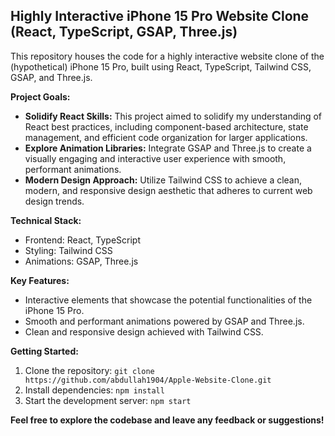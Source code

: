 ## Highly Interactive iPhone 15 Pro Website Clone (React, TypeScript, GSAP, Three.js)

This repository houses the code for a highly interactive website clone of the (hypothetical) iPhone 15 Pro, built using React, TypeScript, Tailwind CSS, GSAP, and Three.js. 

**Project Goals:**

* **Solidify React Skills:**  This project aimed to solidify my understanding of React best practices, including component-based architecture, state management, and efficient code organization for larger applications.
* **Explore Animation Libraries:** Integrate GSAP and Three.js to create a visually engaging and interactive user experience with smooth, performant animations.
* **Modern Design Approach:** Utilize Tailwind CSS to achieve a clean, modern, and responsive design aesthetic that adheres to current web design trends.

**Technical Stack:**

* Frontend: React, TypeScript
* Styling: Tailwind CSS
* Animations: GSAP, Three.js

**Key Features:**

* Interactive elements that showcase the potential functionalities of the iPhone 15 Pro.
* Smooth and performant animations powered by GSAP and Three.js.
* Clean and responsive design achieved with Tailwind CSS.

**Getting Started:**

1. Clone the repository: `git clone https://github.com/abdullah1904/Apple-Website-Clone.git`
2. Install dependencies: `npm install`
3. Start the development server: `npm start`

**Feel free to explore the codebase and leave any feedback or suggestions!**
